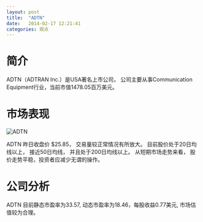 ```yaml
---
layout: post
title:  "ADTN"
date:   2014-02-17 12:21:41
categories: 观点
---
```


# 简介
ADTN（ADTRAN Inc.）是USA著名上市公司，
公司主要从事Communication Equipment行业，当前市值1478.05百万美元。

# 市场表现

![ADTN](http://finviz.com/chart.ashx?t=ADTN&ty=c&ta=1&p=d&s=l)

ADTN 昨日收盘价 $25.85，
交易量较正常情况有所放大。
目前股价处于20日均线以上，
接近50日均线，
并且处于200日均线以上。
从短期市场走势来看，
股价走势平稳，投资者应减少无谓的操作。

# 公司分析
ADTN 目前静态市盈率为33.57, 动态市盈率为18.46，每股收益0.77美元,
市场估值较为合理。
